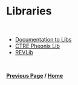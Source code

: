 # Libraries

<br>

- [Documentation to Libs](./documentation.md)
- [CTRE Pheonix Lib](https://store.ctr-electronics.com/software/)
- [REVLib](https://docs.revrobotics.com/sparkmax/software-resources/spark-max-api-information#c++-and-java)

<br>

**[Previous Page](https://docs.lynkrobotics.org/) / [Home](https://docs.lynkrobotics.org/)**

<br>
